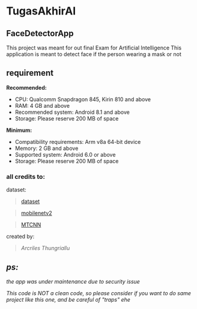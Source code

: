 # TugasAkhirAI
## FaceDetectorApp

This project was meant for out final Exam for Artificial Intelligence
This application is meant to detect face if the person wearing a mask or not

## requirement
**Recommended:**

-   CPU: Qualcomm Snapdragon 845, Kirin 810 and above
-   RAM: 4 GB and above
-   Recommended system: Android 8.1 and above
-   Storage: Please reserve 200 MB of space

**Minimum:**

-   Compatibility requirements: Arm v8a 64-bit device
-   Memory: 2 GB and above
-   Supported system: Android 6.0 or above
-   Storage: Please reserve 200 MB of space


### all credits to:

dataset:
> [dataset](https://github.com/chandrikadeb7/Face-Mask-Detection/tree/master/dataset)

> [mobilenetv2](https://keras.io/api/applications/mobilenet/)

> [MTCNN](https://github.com/ipazc/mtcnn)


created by:
> *Arcriles Thungriallu*
> 


## *ps:*
 *the app was under maintenance due to security issue*
 
 *This code is NOT a clean code, so please consider if you want to do same project like this one, and be careful of "traps" ehe*
